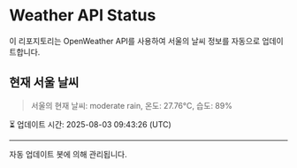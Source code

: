 
# Weather API Status

이 리포지토리는 OpenWeather API를 사용하여 서울의 날씨 정보를 자동으로 업데이트합니다.

## 현재 서울 날씨
> 서울의 현재 날씨: moderate rain, 온도: 27.76°C, 습도: 89%

⏳ 업데이트 시간: 2025-08-03 09:43:26 (UTC)

---
자동 업데이트 봇에 의해 관리됩니다.
